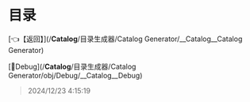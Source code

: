 # 目录  


[👈【返回】](/__Catalog__/目录生成器/Catalog Generator/__Catalog__Catalog Generator)  


[📁Debug](/__Catalog__/目录生成器/Catalog Generator/obj/Debug/__Catalog__Debug)  







> 2024/12/23 4:15:19
